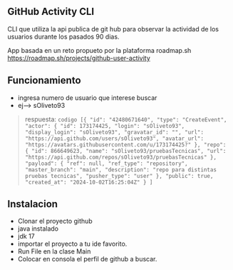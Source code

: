 ## GitHub Activity CLI
CLI que utiliza la api publica de git hub para observar la actividad de los usuarios durante los pasados 90 dias.

App basada en un reto propueto por la plataforma roadmap.sh
https://roadmap.sh/projects/github-user-activity


## Funcionamiento

- ingresa numero de usuario que interese buscar
- ej--> sOliveto93



> respuesta:
> ``codigo
> [{
        "id": "42480671640",
        "type": "CreateEvent",
        "actor": {
            "id": 173174425,
            "login": "sOliveto93",
            "display_login": "sOliveto93",
            "gravatar_id": "",
            "url": "https://api.github.com/users/sOliveto93",
            "avatar_url": "https://avatars.githubusercontent.com/u/173174425?"
        },
        "repo": {
            "id": 866649623,
            "name": "sOliveto93/pruebasTecnicas",
            "url": "https://api.github.com/repos/sOliveto93/pruebasTecnicas"
        },
        "payload": {
            "ref": null,
            "ref_type": "repository",
            "master_branch": "main",
            "description": "repo para distintas pruebas tecnicas",
            "pusher_type": "user"
        },
        "public": true,
        "created_at": "2024-10-02T16:25:04Z"
    }
]``

## Instalacion 

- Clonar el proyecto github
- java instalado
- jdk 17
- importar el proyecto a tu ide favorito.
- Run File en la clase Main
- Colocar en consola el perfil de github a buscar.


